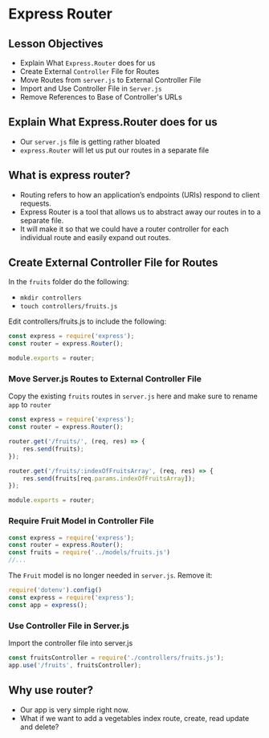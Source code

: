 # Express Router

## Lesson Objectives

- Explain What `Express.Router` does for us
- Create External `Controller` File for Routes
- Move Routes from `server.js` to External Controller File
- Import and Use Controller File in `Server.js`
- Remove References to Base of Controller's URLs

## Explain What Express.Router does for us

- Our `server.js` file is getting rather bloated
- `express.Router` will let us put our routes in a separate file

## What is express router?
- Routing refers to how an application’s endpoints (URIs) respond to client requests. 
- Express Router is a tool that allows us to abstract away our routes in to a separate file.
- It will make it so that we could have a router controller for each individual route and easily expand out routes.

## Create External Controller File for Routes

In the `fruits` folder do the following:
- `mkdir controllers`
- `touch controllers/fruits.js`

Edit controllers/fruits.js to include the following:

```javascript
const express = require('express');
const router = express.Router();

module.exports = router;
```

### Move Server.js Routes to External Controller File

Copy the existing `fruits` routes in `server.js` here and make sure to rename `app` to `router`

```javascript
const express = require('express');
const router = express.Router();

router.get('/fruits/', (req, res) => {
    res.send(fruits);
});

router.get('/fruits/:indexOfFruitsArray', (req, res) => {
    res.send(fruits[req.params.indexOfFruitsArray]);
});

module.exports = router;
```

### Require Fruit Model in Controller File

```javascript
const express = require('express');
const router = express.Router();
const fruits = require('../models/fruits.js')
//...
```

The `Fruit` model is no longer needed in `server.js`.  Remove it:

```javascript
require('dotenv').config()
const express = require('express');
const app = express();
```

### Use Controller File in Server.js

Import the controller file into server.js
```javascript
const fruitsController = require('./controllers/fruits.js');
app.use('/fruits', fruitsController);
```

<!--
### Remove References to Base of Controller's URLs

Since we've specified that the controller works with all urls starting with /fruits, we can remove this from the controller file:

```javascript
const express = require('express');
const router = express.Router();
const fruits = require('../models/fruits.js');

router.get('/', (req, res) => {
    res.send(fruits);
});

router.get('/:indexOfFruitsArray', (req, res) => {
    res.send(fruits[req.params.indexOfFruitsArray]);
});


module.exports = router;
```
-->

## Why use router?
- Our app is very simple right now.
- What if we want to add a vegetables index route, create, read update and delete?
